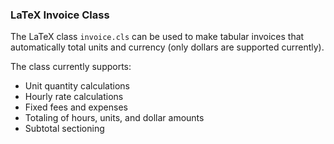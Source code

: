 ### LaTeX Invoice Class

The LaTeX class `invoice.cls` can be used to make tabular invoices that automatically total units and currency (only dollars are supported currently).

The class currently supports:

* Unit quantity calculations
* Hourly rate calculations
* Fixed fees and expenses
* Totaling of hours, units, and dollar amounts
* Subtotal sectioning
